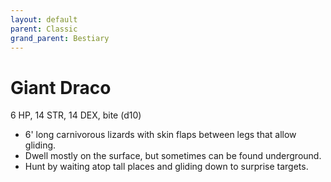 ```yaml
---
layout: default
parent: Classic
grand_parent: Bestiary
---
```


# Giant Draco

6 HP, 14 STR, 14 DEX, bite (d10)

- 6' long carnivorous lizards with skin flaps between legs that allow gliding.
- Dwell mostly on the surface, but sometimes can be found underground.
- Hunt by waiting atop tall places and gliding down to surprise targets.
